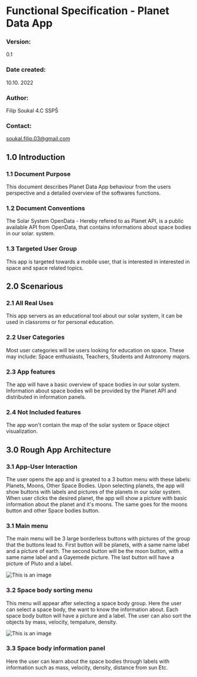 # Functional Specification - Planet Data App
### Version:
0.1
### Date created:
10.10. 2022
### Author:
Filip Soukal 4.C SSPŠ
### Contact:
soukal.filip.03@gmail.com
## 1.0 Introduction
### 1.1 Document Purpose
This document describes Planet Data App behaviour from the users perspective and a detailed overview of the softwares functions.
### 1.2 Document Conventions
The Solar System OpenData - Hereby refered to as Planet API, is a public available API from OpenData, that contains informations about space bodies in our solar.
system.
### 1.3 Targeted User Group
This app is targeted towards a mobile user, that is interested in interested in space and space related topics.
## 2.0 Scenarious
### 2.1 All Real Uses
This app servers as an educational tool about our solar system, it can be used in classroms or for personal education.
### 2.2 User Categories
Most user categories will be users looking for education on space. These may include: Space enthusiasts, Teachers, Students and Astronomy majors.
### 2.3 App features
The app will have a basic overview of space bodies in our solar system. Information about space bodies will be provided by the Planet API and distributed in
information panels.
### 2.4 Not Included features
The app won't contain the map of the solar system or Space object visualization.

## 3.0 Rough App Architecture
### 3.1 App-User Interaction
The user opens the app and is greated to a 3 button menu with these labels: Planets, Moons, Other Space Bodies. Upon selecting planets, the app will show buttons
with labels and pictures of the planets in our solar system. When user clicks the desired planet, the app will show a picture with basic information about the planet
and it's moons. The same goes for the moons button and other Space bodies button.
### 3.1 Main menu
The main menu will be 3 large borderless buttons with pictures of the group that the buttons lead to. First button will be planets, with a same name label and a picture of earth.
The second button will be the moon button, with a same name label and a Gayemede picture.
The last button will have a picture of Pluto and a label.

![This is an image](https://cdn.discordapp.com/attachments/782722785075265576/1036945460134416394/FSPHONE.png)

### 3.2 Space body sorting menu
This menu will appear after selecting a space body group. Here the user can select a space body, the want to know the information about. Each space body button will have a picture and a label. The user can also sort the objects by mass, velocity, tempature, density.

![This is an image](https://cdn.discordapp.com/attachments/782722785075265576/1036949396547448843/Sortmenu.png)

### 3.3 Space body information panel
Here the user can learn about the space bodies through labels with information such as mass, velocity, density, distance from sun Etc.
